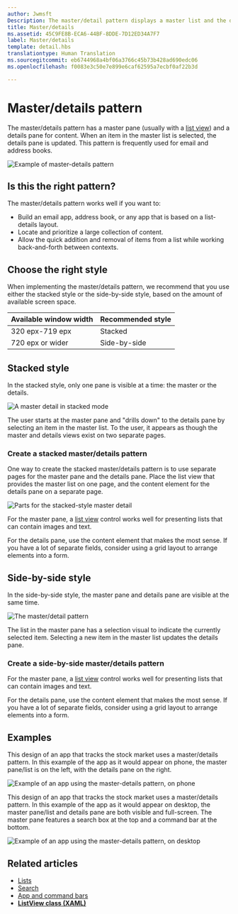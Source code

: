 ```yaml
---
author: Jwmsft
Description: The master/detail pattern displays a master list and the details for the currently selected item. This pattern is frequently used for email and contact lists/address books.
title: Master/details
ms.assetid: 45C9FE8B-ECA6-44BF-8DDE-7D12ED34A7F7
label: Master/details
template: detail.hbs
translationtype: Human Translation
ms.sourcegitcommit: eb6744968a4bf06a3766c45b73b428ad690edc06
ms.openlocfilehash: f0083e3c50e7e899e6caf62595a7ecbf0af22b3d

---
```

# Master/details pattern

<link rel="stylesheet" href="https://az835927.vo.msecnd.net/sites/uwp/Resources/css/custom.css"> 

The master/details pattern has a master pane (usually with a [list view](lists.md)) and a details pane for content. When an item in the master list is selected, the details pane is updated. This pattern is frequently used for email and address books.

![Example of master-details pattern](images/HIGSecOne_MasterDetail.png)

## Is this the right pattern?

The master/details pattern works well if you want to:

-   Build an email app, address book, or any app that is based on a list-details layout.
-   Locate and prioritize a large collection of content.
-   Allow the quick addition and removal of items from a list while working back-and-forth between contexts.

## Choose the right style

When implementing the master/details pattern, we recommend that you use either the stacked style or the side-by-side style, based on the amount of available screen space.

| Available window width | Recommended style |
|------------------------|-------------------|
| 320 epx-719 epx        | Stacked           |
| 720 epx or wider       | Side-by-side      |

 
## Stacked style

In the stacked style, only one pane is visible at a time: the master or the details.

![A master detail in stacked mode](images/patterns-md-stacked.png)

The user starts at the master pane and "drills down" to the details pane by selecting an item in the master list. To the user, it appears as though the master and details views exist on two separate pages.

### Create a stacked master/details pattern

One way to create the stacked master/details pattern is to use separate pages for the master pane and the details pane. Place the list view that provides the master list on one page, and the content element for the details pane on a separate page.

![Parts for the stacked-style master detail](images/patterns-md-stacked-parts.png)

For the master pane, a [list view](lists.md) control works well for presenting lists that can contain images and text.

For the details pane, use the content element that makes the most sense. If you have a lot of separate fields, consider using a grid layout to arrange elements into a form.

## Side-by-side style

In the side-by-side style, the master pane and details pane are visible at the same time.

![The master/detail pattern](images/patterns-masterdetail-400x227.png)

The list in the master pane has a selection visual to indicate the currently selected item. Selecting a new item in the master list updates the details pane.

### Create a side-by-side master/details pattern

For the master pane, a [list view](lists.md) control works well for presenting lists that can contain images and text.

For the details pane, use the content element that makes the most sense. If you have a lot of separate fields, consider using a grid layout to arrange elements into a form.

## Examples

This design of an app that tracks the stock market uses a master/details pattern. In this example of the app as it would appear on phone, the master pane/list is on the left, with the details pane on the right.

![Example of an app using the master-details pattern, on phone](images/uap-finance-phone-masterdetails-600.png)

This design of an app that tracks the stock market uses a master/details pattern. In this example of the app as it would appear on desktop, the master pane/list and details pane are both visible and full-screen. The master pane features a search box at the top and a command bar at the bottom.

![Example of an app using the master-details pattern, on desktop](images/uap-finance-desktop700.png)



## Related articles

- [Lists](lists.md)
- [Search](search.md)
- [App and command bars](app-bars.md)
- [**ListView class (XAML)**](https://msdn.microsoft.com/library/windows/apps/br242878)



<!--HONumber=Aug16_HO3-->


